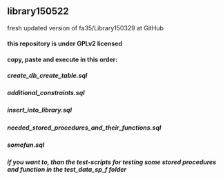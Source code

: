 ## library150522 ##
fresh updated version of fa35/Library150329 at GitHub

#### this repository is under GPLv2 licensed ####

#### copy, paste and execute in this order: ####

##### create_db_create_table.sql #####
##### additional_constraints.sql #####
##### insert_into_library.sql #####
##### needed_stored_procedures_and_their_functions.sql #####
##### somefun.sql #####
##### if you want to, than the test-scripts for testing some stored procedures and function in the test_data_sp_f folder #####
